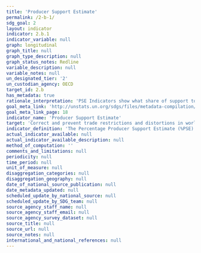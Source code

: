 ```yaml
---
title: 'Producer Support Estimate'
permalink: /2-b-1/
sdg_goal: 2
layout: indicator
indicator: 2.b.1
indicator_variable: null
graph: longitudinal
graph_title: null
graph_type_description: null
graph_status_notes: Redline
variable_description: null
variable_notes: null
un_designated_tier: '2'
un_custodian_agency: OECD
target_id: 2.b
has_metadata: true
rationale_interpretation: 'PSE Indicators show what share of support to agriculture can be considered to be highly production and trade distorting (as opposed to be only minimally influencing markets through more decoupled measures of support). The OECD Producer Support Estimate (PSE) indicators were developed in order to monitor and evaluate developments in agricultural policy, to establish a common base for policy dialogue among countries, and to provide economic data to assess the effectiveness and efficiency of policies. The indicators were mandated by OECD Ministers in 1987, and have since been calculated for OECD and an increasing number of non-OECD countries, and are widely referred to in the public domain. Domestic support notifications to the WTO are an obvious source for an indicator on target 2b as well; however, notifications often have a significant time lag and not all countries notify.'
goal_meta_link: 'http://unstats.un.org/sdgs/files/metadata-compilation/Metadata-Goal-2.pdf'
goal_meta_link_page: 18
indicator_name: 'Producer Support Estimate'
target: 'Correct and prevent trade restrictions and distortions in world agricultural markets, including through the parallel elimination of all forms of agricultural export subsidies and all export measures with equivalent effect, in accordance with the mandate of the Doha Development Round.'
indicator_definition: 'The Percentage Producer Support Estimate (%PSE) represents policy transfers to agricultural producers, measured at the farm gate and expressed as a share of gross farm receipts. Transfers included in the PSE are composed of market price support, budgetary payments and the cost of revenue foregone by the government and other economic agents.'
actual_indicator_available: null
actual_indicator_available_description: null
method_of_computation: ''
comments_and_limitations: null
periodicity: null
time_period: null
unit_of_measure: null
disaggregation_categories: null
disaggregation_geography: null
date_of_national_source_publication: null
date_metadata_updated: null
scheduled_update_by_national_source: null
scheduled_update_by_SDG_team: null
source_agency_staff_name: null
source_agency_staff_email: null
source_agency_survey_dataset: null
source_title: null
source_url: null
source_notes: null
international_and_national_references: null
---
```

